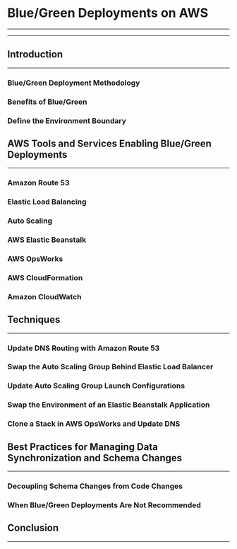 # Blue/Green Deployments on AWS

---

---

## Introduction

---

### Blue/Green Deployment Methodology

### Benefits of Blue/Green

### Define the Environment Boundary

## AWS Tools and Services Enabling Blue/Green Deployments

---

### Amazon Route 53

### Elastic Load Balancing

### Auto Scaling

### AWS Elastic Beanstalk

### AWS OpsWorks

### AWS CloudFormation

### Amazon CloudWatch

## Techniques

---

### Update DNS Routing with Amazon Route 53

### Swap the Auto Scaling Group Behind Elastic Load Balancer

### Update Auto Scaling Group Launch Configurations

### Swap the Environment of an Elastic Beanstalk Application

### Clone a Stack in AWS OpsWorks and Update DNS

## Best Practices for Managing Data Synchronization and Schema Changes

---

### Decoupling Schema Changes from Code Changes

### When Blue/Green Deployments Are Not Recommended

## Conclusion

---



